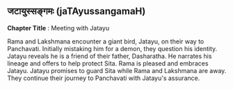 ## जटायुस्सङ्गमः (jaTAyussangamaH)
**Chapter Title** : Meeting with Jatayu

Rama and Lakshmana encounter a giant bird, Jatayu, on their way to Panchavati. Initially mistaking him for a demon, they question his identity. Jatayu reveals he is a friend of their father, Dasharatha. He narrates his lineage and offers to help protect Sita. Rama is pleased and embraces Jatayu. Jatayu promises to guard Sita while Rama and Lakshmana are away. They continue their journey to Panchavati with Jatayu's assurance.